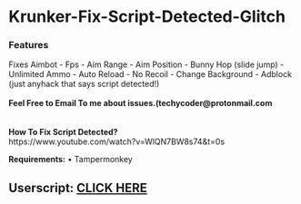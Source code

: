 # Krunker-Fix-Script-Detected-Glitch
<h3>Features</h3>
Fixes Aimbot - Fps - Aim Range - Aim Position - Bunny Hop (slide jump) - Unlimited Ammo - Auto Reload - No Recoil - Change Background - Adblock (just anyhack that says script detected!)
</br></br>
<b>Feel Free to Email To me about issues.(techycoder@protonmail.com</b></br>
</br>
</br>
<b>How To Fix Script Detected?</b></br>
https://www.youtube.com/watch?v=WlQN7BW8s74&t=0s



<b>Requirements:</b> • Tampermonkey</br>

<h2>Userscript: <a href="https://raw.githubusercontent.com/techycoder/Krunker-Fix-Script-Detected-Glitch/master/Fix%20Script%20Detected%20watch%20vid" target="_blank">CLICK HERE</a></h2>




